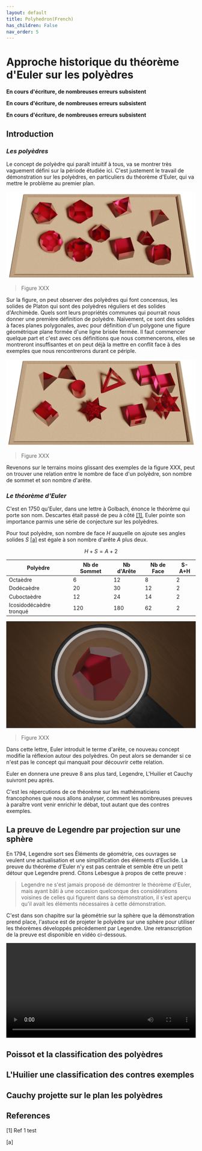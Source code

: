 ```yaml
---
layout: default
title: Polyhedron(French)
has_children: False
nav_order: 5
---
```


# Approche historique du théorème d'Euler sur les polyèdres

**En cours d'écriture, de nombreuses erreurs subsistent**

**En cours d'écriture, de nombreuses erreurs subsistent**

**En cours d'écriture, de nombreuses erreurs subsistent**

## Introduction

### *Les polyèdres*

Le concept de polyèdre qui paraît intuitif à tous, va se montrer très vaguement défini sur la période étudiée ici. C'est justement le travail de démonstration sur les polyèdres, en particuliers du théorème d'Euler, qui va mettre le problème au premier plan. 

![poly](media/poly2crop.png)

> Figure XXX

Sur la figure, on peut observer des polyèdres qui font concensus, les solides de Platon qui sont des polyèdres réguliers et des solides d'Archimède. Quels sont leurs propriétés communes qui pourrait nous donner une première définition de polyèdre. Naïvement, ce sont des solides à faces planes polygonales, avec pour définition d'un polygone une figure géométrique plane formée d'une ligne brisée fermée. Il faut commencer quelque part et c'est avec ces définitions que nous commencerons, elles se montreront insuffisantes et on peut déjà la mettre en conflit face à des exemples que nous rencontrerons durant ce périple.

![oly3cro](media/poly3crop.png)

>Figure XXX

Revenons sur le terrains moins glissant des exemples de la figure XXX, peut on trouver une relation entre le nombre de face d'un polyèdre, son nombre de sommet et son nombre d'arête.

### *Le théorème d'Euler*

C'est en 1750 qu'Euler, dans une lettre à Golbach, énonce le théorème qui porte son nom. Descartes était passé de peu à côté [[1]](#1), Euler pointe son importance parmis une série de conjecture sur les polyèdres.

Pour tout polyèdre, son nombre de face $H$ auquelle on ajoute ses angles solides $S$ [[a]](#a) est égale à son nombre d'arête $A$ plus deux.

$$H+S=A+2$$

| Polyèdre                | Nb de Sommet | Nb d'Arête | Nb de Face | S-A+H |
| ----------------------- | ------------ | ---------- | ---------- | ----- |
| Octaèdre                | 6            | 12         | 8          | 2     |
| Dodécaèdre              | 20           | 30         | 12         | 2     |
| Cuboctaèdre             | 12           | 24         | 14         | 2     |
| Icosidodécaèdre tronqué | 120          | 180        | 62         | 2     |

![odec](media/dodeca.jpg)

> Figure XXX

Dans cette lettre, Euler introduit le terme d'arête, ce nouveau concept modifie la réflexion autour des polyèdres. On peut alors se demander si ce n'est pas le concept qui manquait pour découvrir cette relation. 

Euler en donnera une preuve 8 ans plus tard, Legendre, L'Huilier et Cauchy suivront peu après.

C'est les répercutions de ce théorème sur les mathématiciens francophones que nous allons analyser, comment les nombreuses preuves à paraître vont venir enrichir le débat, tout autant que des contres exemples. 

## La preuve de Legendre par projection sur une sphère 

En 1794, Legendre sort ses Éléments de géométrie, ces ouvrages se veulent une actualisation et une simplification des éléments d'Euclide. La preuve du théorème d'Euler n'y est pas centrale et semble être un petit détour que Legendre prend. Citons Lebesgue à propos de cette preuve :

> Legendre ne s'est jamais proposé de démontrer le théorème d'Euler, mais ayant bâti à une occasion quelconque des considérations voisines de celles qui figurent dans sa démonstration, il s'est aperçu qu'il avait les éléments nécessaires à cette démonstration. 

C'est dans son chapitre sur la géométrie sur la sphère que la démonstration prend place, l'astuce est de projeter le polyèdre sur une sphère pour utiliser les théorèmes développés précédement par Legendre. Une retranscription de la preuve est disponible en vidéo ci-dessous.

<video width="100%" controls>
	<source src="media/legendre.mp4" type="video/mp4">
</video>

## Poissot et la classification des polyèdres
## L'Huilier une classification des contres exemples
## Cauchy projette sur le plan les polyèdres
## References
<a id="1">[1]</a>  Ref 1 test

<a id="a">[a]</a>
